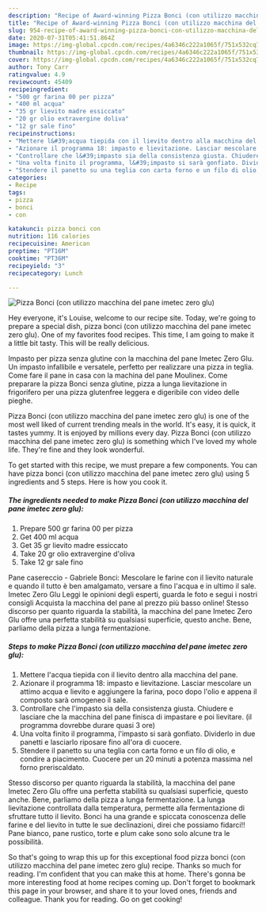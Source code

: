 ```yaml
---
description: "Recipe of Award-winning Pizza Bonci (con utilizzo macchina del pane imetec zero glu)"
title: "Recipe of Award-winning Pizza Bonci (con utilizzo macchina del pane imetec zero glu)"
slug: 954-recipe-of-award-winning-pizza-bonci-con-utilizzo-macchina-del-pane-imetec-zero-glu
date: 2020-07-31T05:41:51.864Z
image: https://img-global.cpcdn.com/recipes/4a6346c222a1065f/751x532cq70/pizza-bonci-con-utilizzo-macchina-del-pane-imetec-zero-glu-recipe-main-photo.jpg
thumbnail: https://img-global.cpcdn.com/recipes/4a6346c222a1065f/751x532cq70/pizza-bonci-con-utilizzo-macchina-del-pane-imetec-zero-glu-recipe-main-photo.jpg
cover: https://img-global.cpcdn.com/recipes/4a6346c222a1065f/751x532cq70/pizza-bonci-con-utilizzo-macchina-del-pane-imetec-zero-glu-recipe-main-photo.jpg
author: Tony Carr
ratingvalue: 4.9
reviewcount: 45409
recipeingredient:
- "500 gr farina 00 per pizza"
- "400 ml acqua"
- "35 gr lievito madre essiccato"
- "20 gr olio extravergine doliva"
- "12 gr sale fino"
recipeinstructions:
- "Mettere l&#39;acqua tiepida con il lievito dentro alla macchina del pane."
- "Azionare il programma 18: impasto e lievitazione. Lasciar mescolare un attimo acqua e lievito e aggiungere la farina, poco dopo l&#39;olio e appena il composto sarà omogeneo il sale."
- "Controllare che l&#39;impasto sia della consistenza giusta. Chiudere e lasciare che la macchina del pane finisca di impastare e poi lievitare. (il programma dovrebbe durare quasi 3 ore)"
- "Una volta finito il programma, l&#39;impasto si sarà gonfiato. Dividerlo in due panetti e lasciarlo riposare fino all&#39;ora di cuocere."
- "Stendere il panetto su una teglia con carta forno e un filo di olio, e condire a piacimento. Cuocere per un 20 minuti a potenza massima nel forno preriscaldato."
categories:
- Recipe
tags:
- pizza
- bonci
- con

katakunci: pizza bonci con 
nutrition: 116 calories
recipecuisine: American
preptime: "PT16M"
cooktime: "PT36M"
recipeyield: "3"
recipecategory: Lunch

---
```



![Pizza Bonci (con utilizzo macchina del pane imetec zero glu)](https://img-global.cpcdn.com/recipes/4a6346c222a1065f/751x532cq70/pizza-bonci-con-utilizzo-macchina-del-pane-imetec-zero-glu-recipe-main-photo.jpg)

Hey everyone, it's Louise, welcome to our recipe site. Today, we're going to prepare a special dish, pizza bonci (con utilizzo macchina del pane imetec zero glu). One of my favorites food recipes. This time, I am going to make it a little bit tasty. This will be really delicious.

Impasto per pizza senza glutine con la macchina del pane Imetec Zero Glu. Un impasto infallibile e versatele, perfetto per realizzare una pizza in teglia. Come fare il pane in casa con la machina del pane Moulinex. Come preparare la pizza Bonci senza glutine, pizza a lunga lievitazione in frigorifero per una pizza glutenfree leggera e digeribile con video delle pieghe.

Pizza Bonci (con utilizzo macchina del pane imetec zero glu) is one of the most well liked of current trending meals in the world. It's easy, it is quick, it tastes yummy. It is enjoyed by millions every day. Pizza Bonci (con utilizzo macchina del pane imetec zero glu) is something which I've loved my whole life. They're fine and they look wonderful.


To get started with this recipe, we must prepare a few components. You can have pizza bonci (con utilizzo macchina del pane imetec zero glu) using 5 ingredients and 5 steps. Here is how you cook it.

<!--inarticleads1-->

##### The ingredients needed to make Pizza Bonci (con utilizzo macchina del pane imetec zero glu):

1. Prepare 500 gr farina 00 per pizza
1. Get 400 ml acqua
1. Get 35 gr lievito madre essiccato
1. Take 20 gr olio extravergine d&#39;oliva
1. Take 12 gr sale fino


Pane casereccio - Gabriele Bonci: Mescolare le farine con il lievito naturale e quando il tutto è ben amalgamato, versare a fino l&#39;acqua e in ultimo il sale. Imetec Zero Glu Leggi le opinioni degli esperti, guarda le foto e segui i nostri consigli Acquista la macchina del pane al prezzo più basso online! Stesso discorso per quanto riguarda la stabilità, la macchina del pane Imetec Zero Glu offre una perfetta stabilità su qualsiasi superficie, questo anche. Bene, parliamo della pizza a lunga fermentazione. 

<!--inarticleads2-->

##### Steps to make Pizza Bonci (con utilizzo macchina del pane imetec zero glu):

1. Mettere l&#39;acqua tiepida con il lievito dentro alla macchina del pane.
1. Azionare il programma 18: impasto e lievitazione. Lasciar mescolare un attimo acqua e lievito e aggiungere la farina, poco dopo l&#39;olio e appena il composto sarà omogeneo il sale.
1. Controllare che l&#39;impasto sia della consistenza giusta. Chiudere e lasciare che la macchina del pane finisca di impastare e poi lievitare. (il programma dovrebbe durare quasi 3 ore)
1. Una volta finito il programma, l&#39;impasto si sarà gonfiato. Dividerlo in due panetti e lasciarlo riposare fino all&#39;ora di cuocere.
1. Stendere il panetto su una teglia con carta forno e un filo di olio, e condire a piacimento. Cuocere per un 20 minuti a potenza massima nel forno preriscaldato.


Stesso discorso per quanto riguarda la stabilità, la macchina del pane Imetec Zero Glu offre una perfetta stabilità su qualsiasi superficie, questo anche. Bene, parliamo della pizza a lunga fermentazione. La lunga lievitazione controllata dalla temperatura, permette alla fermentazione di sfruttare tutto il lievito. Bonci ha una grande e spiccata conoscenza delle farine e del lievito in tutte le sue declinazioni, direi che possiamo fidarci!! Pane bianco, pane rustico, torte e plum cake sono solo alcune tra le possibilità. 

So that's going to wrap this up for this exceptional food pizza bonci (con utilizzo macchina del pane imetec zero glu) recipe. Thanks so much for reading. I'm confident that you can make this at home. There's gonna be more interesting food at home recipes coming up. Don't forget to bookmark this page in your browser, and share it to your loved ones, friends and colleague. Thank you for reading. Go on get cooking!

